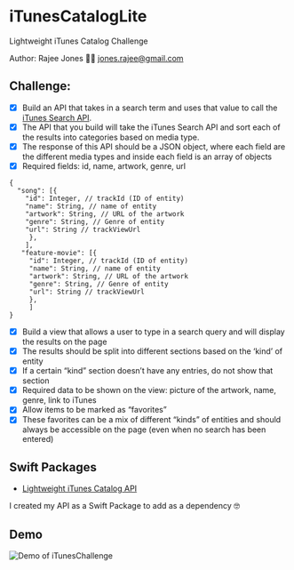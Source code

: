 # iTunesCatalogLite
Lightweight iTunes Catalog Challenge

Author: Rajee Jones 👋🏾
jones.rajee@gmail.com

## Challenge:
- [x] Build an API that takes in a search term and uses that value to call the [iTunes Search API](https://affiliate.itunes.apple.com/resources/documentation/itunes-store-web-service-search-api/).
- [x] The API that you build will take the iTunes Search API and sort each of the results into categories based on media type.
- [x] The response of this API should be a JSON object, where each field are the different media types and inside each field is an array of objects
- [x] Required fields: id, name, artwork, genre, url
```
{
  "song": [{
    "id": Integer, // trackId (ID of entity) 
    "name": String, // name of entity 
    "artwork": String, // URL of the artwork 
    "genre": String, // Genre of entity
    "url": String // trackViewUrl
     },
    ],
   "feature-movie": [{
     "id": Integer, // trackId (ID of entity) 
     "name": String, // name of entity 
     "artwork": String, // URL of the artwork 
     "genre": String, // Genre of entity
     "url": String // trackViewUrl
     },
     ]
}
```
- [x] Build a view that allows a user to type in a search query and will display the results on the page
- [x] The results should be split into different sections based on the ‘kind’ of entity
- [x] If a certain “kind” section doesn’t have any entries, do not show that section
- [x] Required data to be shown on the view: picture of the artwork, name, genre, link to iTunes
- [x] Allow items to be marked as “favorites”
- [x] These favorites can be a mix of different “kinds” of entities and should always be accessible on the page (even when no search has been entered)

## Swift Packages
- [Lightweight iTunes Catalog API](https://github.com/rajeejones/iTunesCatalogLite-API)

I created my API as a Swift Package to add as a dependency 🤓


## Demo
![Demo of iTunesChallenge](https://github.com/rajeejones/iTunesCatalogLite/blob/master/iTunesChallengeDemo.gif) 
